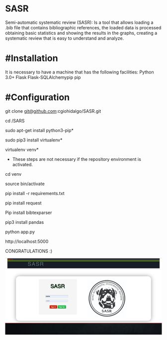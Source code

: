 # SASR
Semi-automatic systematic review (SASR): Is a tool that allows loading a .bib file that contains bibliographic references, the loaded data is processed obtaining basic statistics and showing the results in the graphs, creating a systematic review that is easy to understand and analyze. 


# #Installation
It is necessary to have a machine that has the following facilities:
Python 3.0+
Flask
Flask-SQLAlchemypip
pip

# #Configuration

git clone git@github.com:cgiohidalgo/SASR.git

cd /SARS

sudo apt-get install python3-pip*

sudo pip3 install virtualenv* 

virtualenv venv*

* These steps are not necessary if the repository environment is activated.

cd venv

source bin/activate

pip install -r requirements.txt

pip install request

Pip install bibtexparser

pip3 install pandas

python app.py

http://localhost:5000



CONGRATULATIONS :)

![ScreenShot](https://raw.githubusercontent.com/cgiohidalgo/SASR/master/example.png)
